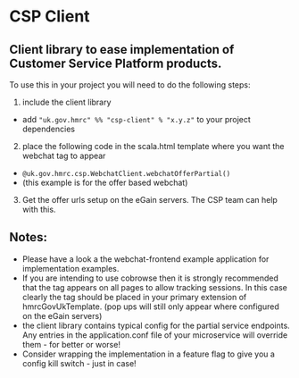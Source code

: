 CSP Client
==========

Client library to ease implementation of Customer Service Platform products.
----------------------------------------------------------------------------

To use this in your project you will need to do the following steps:

1. include the client library
  * add `"uk.gov.hmrc" %% "csp-client" % "x.y.z"` to your project dependencies
2. place the following code in the scala.html template where you want the webchat tag to appear
  * `@uk.gov.hmrc.csp.WebchatClient.webchatOfferPartial()`
  * (this example is for the offer based webchat)
3. Get the offer urls setup on the eGain servers. The CSP team can help with this.     



Notes:
------

  * Please have a look a the webchat-frontend example application for implementation examples.
  * If you are intending to use cobrowse then it is strongly recommended that the tag appears on all pages to allow tracking sessions.
  In this case clearly the tag should be placed in your primary extension of hmrcGovUkTemplate. (pop ups will still only appear where configured on the eGain servers)
  * the client library contains typical config for the partial service endpoints.  Any entries in the application.conf file of your microservice will override them - for better or worse!
  * Consider wrapping the implementation in a feature flag to give you a config kill switch - just in case!